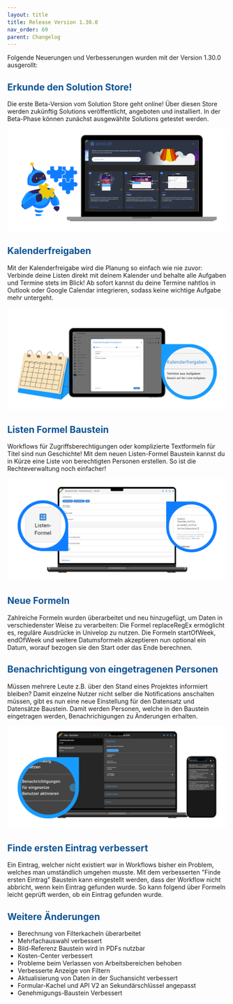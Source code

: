 ```yaml
---
layout: title
title: Release Version 1.30.0
nav_order: 69
parent: Changelog
---
```


Folgende Neuerungen und Verbesserungen wurden mit der Version 1.30.0 ausgerollt:

## <span style="color:#0b5394">**Erkunde den Solution Store!**</span>

Die erste Beta-Version vom Solution Store geht online! Über diesen Store werden zukünftig Solutions veröffentlicht, angeboten und installiert. In der Beta-Phase können zunächst ausgewählte Solutions getestet werden.

![release-solution-store](\old_assets\latest-updates\release-solution-store.png 'release-solution-store')

## <span style="color:#0b5394">**Kalenderfreigaben**</span>

Mit der Kalenderfreigabe wird die Planung so einfach wie nie zuvor: Verbinde deine Listen direkt mit deinem Kalender und behalte alle Aufgaben und Termine stets im Blick! Ab sofort kannst du deine Termine nahtlos in Outlook oder Google Calendar integrieren, sodass keine wichtige Aufgabe mehr untergeht.

![release-calendar-export](\old_assets\latest-updates\release-calendar-export.png 'release-calendar-export')

## <span style="color:#0b5394">**Listen Formel Baustein**</span>

Workflows für Zugriffsberechtigungen oder komplizierte Textformeln für Titel sind nun Geschichte! Mit dem neuen Listen-Formel Baustein kannst du in Kürze eine Liste von berechtigten Personen erstellen. So ist die Rechteverwaltung noch einfacher!

![release-list-expression](\old_assets\latest-updates\release-list-expression.png 'release-list-expression')

## <span style="color:#0b5394">**Neue Formeln**</span>

Zahlreiche Formeln wurden überarbeitet und neu hinzugefügt, um Daten in verschiedenster Weise zu verarbeiten: Die Formel replaceRegEx ermöglicht es, reguläre Ausdrücke in Univelop zu nutzen. Die Formeln startOfWeek, endOfWeek und weitere Datumsformeln akzeptieren nun optional ein Datum, worauf bezogen sie den Start oder das Ende berechnen.

## <span style="color:#0b5394">**Benachrichtigung von eingetragenen Personen**</span>

Müssen mehrere Leute z.B. über den Stand eines Projektes informiert bleiben? Damit einzelne Nutzer nicht selber die Notifications anschalten müssen, gibt es nun eine neue Einstellung für den Datensatz und Datensätze Baustein. Damit werden Personen, welche in den Baustein eingetragen werden, Benachrichigungen zu Änderungen erhalten.

![release-notifications-for-picker](\old_assets\latest-updates\release-notifications-for-picker.png 'release-notifications-for-picker')

## <span style="color:#0b5394">**Finde ersten Eintrag verbessert**</span>

Ein Eintrag, welcher nicht existiert war in Workflows bisher ein Problem, welches man umständlich umgehen musste. Mit dem verbesserten "Finde ersten Eintrag" Baustein kann eingestellt werden, dass der Workflow nicht abbricht, wenn kein Eintrag gefunden wurde. So kann folgend über Formeln leicht geprüft werden, ob ein Eintrag gefunden wurde.

## <span style="color:#0b5394">**Weitere Änderungen**</span>

-   Berechnung von Filterkacheln überarbeitet
-   Mehrfachauswahl verbessert
-   Bild-Referenz Baustein wird in PDFs nutzbar
-   Kosten-Center verbessert
-   Probleme beim Verlassen von Arbeitsbereichen behoben
-   Verbesserte Anzeige von Filtern
-   Aktualisierung von Daten in der Suchansicht verbessert
-   Formular-Kachel und API V2 an Sekundärschlüssel angepasst
-   Genehmigungs-Baustein Verbessert
